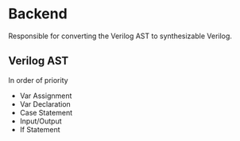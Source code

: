 # Backend

Responsible for converting the Verilog AST to synthesizable Verilog.

## Verilog AST
In order of priority

- Var Assignment
- Var Declaration
- Case Statement
- Input/Output
- If Statement
